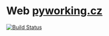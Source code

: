 Web [pyworking.cz](https://pyworking.cz/)
=========================================

[![Build Status](https://travis-ci.org/pyvec/pyworking.cz.svg?branch=master)](https://travis-ci.org/pyvec/pyworking.cz)
